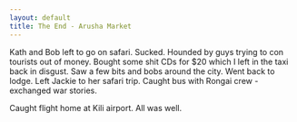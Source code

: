 ```yaml
---
layout: default
title: The End - Arusha Market
---
```

Kath and Bob left to go on safari. Sucked. Hounded by guys trying to con tourists out of money. Bought some shit CDs for $20 which I left in the taxi back in disgust.
Saw a few bits and bobs around the city. Went back to lodge.
Left Jackie to her safari trip. Caught bus with Rongai crew - exchanged war stories.

Caught flight home at Kili airport. All was well.

